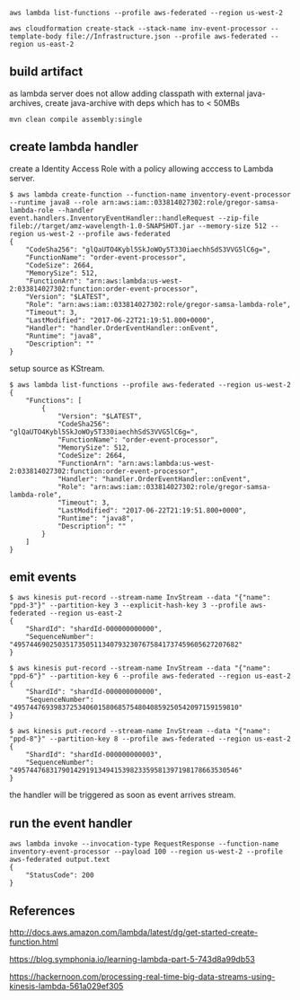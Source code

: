 
```
aws lambda list-functions --profile aws-federated --region us-west-2

aws cloudformation create-stack --stack-name inv-event-processor --template-body file://Infrastructure.json --profile aws-federated --region us-east-2

```

build artifact
----------------

as lambda server does not allow adding classpath with external java-archives, create
java-archive with deps which has to < 50MBs

```
mvn clean compile assembly:single
```

create lambda handler
----------------------

create a Identity Access Role with a policy allowing acccess to Lambda server.

```
$ aws lambda create-function --function-name inventory-event-processor --runtime java8 --role arn:aws:iam::033814027302:role/gregor-samsa-lambda-role --handler event.handlers.InventoryEventHandler::handleRequest --zip-file fileb://target/amz-wavelength-1.0-SNAPSHOT.jar --memory-size 512 --region us-west-2 --profile aws-federated
{
    "CodeSha256": "glQaUTO4Kybl5SkJoWOy5T330iaechhSdS3VVG5lC6g=", 
    "FunctionName": "order-event-processor", 
    "CodeSize": 2664, 
    "MemorySize": 512, 
    "FunctionArn": "arn:aws:lambda:us-west-2:033814027302:function:order-event-processor", 
    "Version": "$LATEST", 
    "Role": "arn:aws:iam::033814027302:role/gregor-samsa-lambda-role", 
    "Timeout": 3, 
    "LastModified": "2017-06-22T21:19:51.800+0000", 
    "Handler": "handler.OrderEventHandler::onEvent", 
    "Runtime": "java8", 
    "Description": ""
}
```

setup source as KStream.

```
$ aws lambda list-functions --profile aws-federated --region us-west-2
{
    "Functions": [
        {
            "Version": "$LATEST", 
            "CodeSha256": "glQaUTO4Kybl5SkJoWOy5T330iaechhSdS3VVG5lC6g=", 
            "FunctionName": "order-event-processor", 
            "MemorySize": 512, 
            "CodeSize": 2664, 
            "FunctionArn": "arn:aws:lambda:us-west-2:033814027302:function:order-event-processor", 
            "Handler": "handler.OrderEventHandler::onEvent", 
            "Role": "arn:aws:iam::033814027302:role/gregor-samsa-lambda-role", 
            "Timeout": 3, 
            "LastModified": "2017-06-22T21:19:51.800+0000", 
            "Runtime": "java8", 
            "Description": ""
        }
    ]
}
```

emit events
-----------

```
$ aws kinesis put-record --stream-name InvStream --data "{"name": "ppd-3"}" --partition-key 3 --explicit-hash-key 3 --profile aws-federated --region us-east-2 
{
    "ShardId": "shardId-000000000000", 
    "SequenceNumber": "49574469025035173505113407932307675841737459605627207682"
}

$ aws kinesis put-record --stream-name InvStream --data "{"name": "ppd-6"}" --partition-key 6 --profile aws-federated --region us-east-2 
{
    "ShardId": "shardId-000000000000", 
    "SequenceNumber": "49574476939837253406015806857548040859250542097159159810"
}

$ aws kinesis put-record --stream-name InvStream --data "{"name": "ppd-8"}" --partition-key 8 --profile aws-federated --region us-east-2 
{
    "ShardId": "shardId-000000000003", 
    "SequenceNumber": "49574476831790142919134941539823359581397198178663530546"
}
```

the handler will be triggered as soon as event arrives stream.

run the event handler
-------------------------

```
aws lambda invoke --invocation-type RequestResponse --function-name inventory-event-processor --payload 100 --region us-west-2 --profile aws-federated output.text
{
    "StatusCode": 200
}
```


References
-----------

http://docs.aws.amazon.com/lambda/latest/dg/get-started-create-function.html

https://blog.symphonia.io/learning-lambda-part-5-743d8a99db53

https://hackernoon.com/processing-real-time-big-data-streams-using-kinesis-lambda-561a029ef305